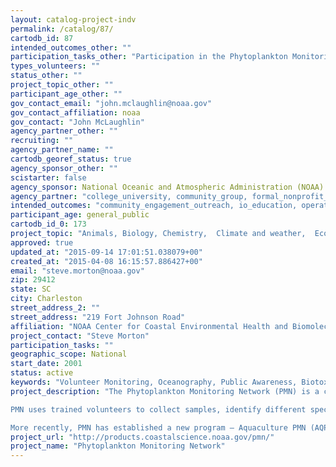 ```yaml
---
layout: catalog-project-indv
permalink: /catalog/87/
cartodb_id: 87
intended_outcomes_other: ""
participation_tasks_other: "Participation in the Phytoplankton Monitoring Network begins with series of training sessions aimed at equipping volunteers with the tools necessary to take consistent accurate readings.  While anyone is encouraged to participate, from school groups to master naturalists, volunteers must have access to a microscope and commit to sampling once every two weeks throughout the year.  Typically, the sampling process takes minutes to complete, while analysis and reporting can take up to an hour. Data then becomes accessible on the master database."
types_volunteers: ""
status_other: ""
project_topic_other: ""
participant_age_other: ""
gov_contact_email: "john.mclaughlin@noaa.gov"
gov_contact_affiliation: noaa
gov_contact: "John McLaughlin"
agency_partner_other: ""
recruiting: ""
agency_partner_name: ""
cartodb_georef_status: true
agency_sponsor_other: ""
scistarter: false
agency_sponsor: National Oceanic and Atmospheric Administration (NOAA)
agency_partner: "college_university, community_group, formal_nonprofit_ngo, state_local_govermment"
intended_outcomes: "community_engagement_outreach, io_education, operational_integration_use, regulation, research_advancement"
participant_age: general_public
cartodb_id_0: 173
project_topic: "Animals, Biology, Chemistry,  Climate and weather,  Ecology and environment,  Nature and outdoors, Ocean/water and marine"
approved: true
updated_at: "2015-09-14 17:01:51.038079+00"
created_at: "2015-04-08 16:15:57.886427+00"
email: "steve.morton@noaa.gov"
zip: 29412
state: SC
city: Charleston
street_address_2: ""
street_address: "219 Fort Johnson Road"
affiliation: "NOAA Center for Coastal Environmental Health and Biomolecular Research"
project_contact: "Steve Morton"
participation_tasks: ""
geographic_scope: National
start_date: 2001
status: active
keywords: "Volunteer Monitoring, Oceanography, Public Awareness, Biotoxins, Harmful Algal Blooms"
project_description: "The Phytoplankton Monitoring Network (PMN) is a community-based network of volunteers that assist NOAA scientists in monitoring marine and freshwater phytoplankton and harmful algal blooms (HABs). The program was created by NOAA’s National Centers for Coastal Ocean Science (NCCOS) in 2001. Since its inception, PMN has grown to include more than 600 volunteers across 36 U.S. states and territories.

PMN uses trained volunteers to collect samples, identify different species of phytoplankton using digital microscopy, and report their data to NOAA scientists using an online database. NOAA uses this information to support HAB forecasts and assist state and tribal managers in mitigating the effects of HABs.

More recently, PMN has established a new program – Aquaculture PMN (AQPMN) – focused on providing aquaculture farmers and fish hatcheries with the tools to monitor for phytoplankton known to reduce growth or kill shellfish and finfish species. This data will help provide farms with advance warning of high levels of dangerous phytoplankton and minimize economic losses to the aquaculture industry."
project_url: "http://products.coastalscience.noaa.gov/pmn/"
project_name: "Phytoplankton Monitoring Network"
---
```

